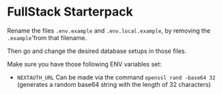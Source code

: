# FullStack Starterpack

Rename the files `.env.example` and `.env.local.example`, by removing the `.example`'from that filename.

Then go and change the desired database setups in those files.

Make sure you have those following ENV variables set:

- `NEXTAUTH_URL` Can be made via  the command `openssl rand -base64 32` (generates a random base64 string with the length of 32 characters)
